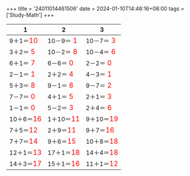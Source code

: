 +++ 
title = '24011014461506' 
date = 2024-01-10T14:46:16+08:00 
tags = ['Study-Math'] 
+++ 

1 | 2 | 3 
-- | -- | -- 
9＋1＝<font color=red size=4>10</font> | 10－9＝<font color=red size=4> 1</font> | 10－7＝<font color=red size=4> 3</font> 
3＋2＝<font color=red size=4> 5</font> | 10－2＝<font color=red size=4> 8</font> | 10－4＝<font color=red size=4> 6</font> 
6＋1＝<font color=red size=4> 7</font> | 6－6＝<font color=red size=4> 0</font> | 2－2＝<font color=red size=4> 0</font> 
2－1＝<font color=red size=4> 1</font> | 2＋2＝<font color=red size=4> 4</font> | 4－3＝<font color=red size=4> 1</font> 
5＋3＝<font color=red size=4> 8</font> | 9－1＝<font color=red size=4> 8</font> | 9－7＝<font color=red size=4> 2</font> 
7－7＝<font color=red size=4> 0</font> | 4＋1＝<font color=red size=4> 5</font> | 2＋1＝<font color=red size=4> 3</font> 
1－1＝<font color=red size=4> 0</font> | 5－2＝<font color=red size=4> 3</font> | 2＋4＝<font color=red size=4> 6</font> 
10＋6＝<font color=red size=4>16</font> | 1＋10＝<font color=red size=4>11</font> | 9＋10＝<font color=red size=4>19</font> 
7＋5＝<font color=red size=4>12</font> | 2＋9＝<font color=red size=4>11</font> | 9＋7＝<font color=red size=4>16</font> 
7＋7＝<font color=red size=4>14</font> | 9＋6＝<font color=red size=4>15</font> | 10＋8＝<font color=red size=4>18</font> 
12＋1＝<font color=red size=4>13</font> | 17＋1＝<font color=red size=4>18</font> | 14＋4＝<font color=red size=4>18</font> 
14＋3＝<font color=red size=4>17</font> | 15＋1＝<font color=red size=4>16</font> | 11＋1＝<font color=red size=4>12</font> 

